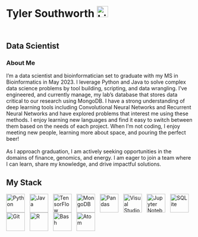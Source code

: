 <h1>
  <p style = 'display:inline-block;'>Tyler Southworth   
    <a href = 'https://www.linkedin.com/in/southworth-tyler/'>
    <img alt = 'LinkedIn' width = '30px' style = 'padding-right:10px;' src = 'https://cdn.jsdelivr.net/gh/devicons/devicon/icons/linkedin/linkedin-original.svg'>
  </a> </p>
  <h2> Data Scientist </h2>
</h1>

<!-- <h1>
  <p style= 'display:inline-block'> Tyler Southworth
  <a href = 'https://www.linkedin.com/in/southworth-tyler/'>
    <img alt = 'LinkedIn' width = '30px' style = 'padding-right:10px;' src ='https://cdn.jsdelivr.net/gh/devicons/devicon/icons/linkedin/linkedin-original.svg'>
  </a>
    </p>
</h1> -->

<h3> About Me </h3>

<body>
     I’m a data scientist and bioinformatician set to graduate with my MS in Bioinformatics in May 2023. I leverage Python and Java to solve complex data science problems by tool building, scripting, and data wrangling. I’ve engineered, and currently manage, my lab’s database that stores data critical to our research using MongoDB. I have a strong understanding of deep learning tools including Convolutional Neural Networks and Recurrent Neural Networks and have explored problems that interest me using these methods. I enjoy learning new languages and find it easy to switch between them based on the needs of each project. When I’m not coding, I enjoy meeting new people, learning more about space, and pouring the perfect beer!
  <br>
  <br>
     As I approach graduation, I am actively seeking opportunities in the domains of finance, genomics, and energy. I am eager to join a team where I can learn, share my knowledge, and drive impactful solutions.
</body>  

## My Stack

<img align = 'left' alt = 'Python' width = '50px' style = 'padding-right:10px;' src = 'https://cdn.jsdelivr.net/gh/devicons/devicon/icons/python/python-original.svg' title = 'Python'/>
<img align = 'left' alt = 'Java' width = '50px' style = 'padding-right:10px;' src = 'https://cdn.jsdelivr.net/gh/devicons/devicon/icons/java/java-original.svg' title = 'Java'/>
<img align = 'left' alt = 'TensorFlow' width = '50px' style = 'padding-right:10px;' src = 'https://cdn.jsdelivr.net/gh/devicons/devicon/icons/tensorflow/tensorflow-original.svg' title = 'TensorFlow'/>
<img align = 'left' alt = 'MongoDB' width = '50px' style = 'padding-right:10px;' src = 'https://cdn.jsdelivr.net/gh/devicons/devicon/icons/mongodb/mongodb-original.svg' title = 'MongoDB'/>
<img align = 'left' alt = 'Pandas' width = '50px' style = 'padding-right:10px;' src = 'https://cdn.jsdelivr.net/gh/devicons/devicon/icons/pandas/pandas-original-wordmark.svg' title = 'Pandas'/>
<img align = 'left' alt = 'Visual Studio Code' width = '50px' style = 'padding-right:10px;' src = 'https://cdn.jsdelivr.net/gh/devicons/devicon/icons/vscode/vscode-original.svg' title = 'Visual Studio Code'/>
<img align = 'left' alt = 'Jupyter Notebooks' width = '50px' style = 'padding-right:10px;' src = 'https://cdn.jsdelivr.net/gh/devicons/devicon/icons/jupyter/jupyter-original.svg' title = 'Jupyter Notebooks'/>
<img align = 'left' alt = 'SQLite' width = '50px' style = 'padding-right:10px;' src = 'https://cdn.jsdelivr.net/gh/devicons/devicon/icons/sqlite/sqlite-original.svg' title = 'SQLite'/>
<img align = 'left' alt = 'Git' width = '50px' style = 'padding-right:10px;' src = 'https://cdn.jsdelivr.net/gh/devicons/devicon/icons/git/git-original.svg' title = 'Git'/>
<img align = 'left' alt = 'R' width = '50px' style = 'padding-right:10px;' src = 'https://cdn.jsdelivr.net/gh/devicons/devicon/icons/r/r-original.svg' title = 'R'/>
<img align = 'left' alt = 'Bash' width = '50px' style = 'padding-right:10px;' src = 'https://cdn.jsdelivr.net/gh/devicons/devicon/icons/bash/bash-original.svg' title = 'Bash'/>
<img align = 'left' alt = 'Atom' width = '50px' style = 'padding-right:10px;' src = 'https://cdn.jsdelivr.net/gh/devicons/devicon/icons/atom/atom-original.svg' title = 'Atom'/>
